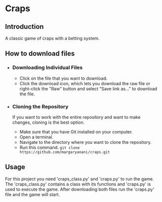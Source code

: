 # Craps
## Introduction
A classic game of craps with a betting system.

## How to download files

- ### Downloading Individual Files
  - Click on the file that you want to download.
  - Click the download icon, which lets you download the raw file or right-click the "Raw" button and select "Save link as..." to download the file.
- ### Cloning the Repository
  If you want to work with the entire repository and want to make changes, cloning is the best option.
  
  - Make sure that you have Git installed on your computer.
  - Open a terminal.
  - Navigate to the directory where you want to clone the repository.
  - Run this command. `git clone https://github.com/margaryanani/craps.git`
 
## Usage

For this project you need 'craps_class.py' and 'craps.py' to run the game. The 'craps_class.py' contains a class with its functions and 'craps.py' is used to execute the game. After downloading both files run the 'craps.py' file and the game will start.



